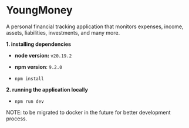 # YoungMoney

A personal financial tracking application that monitors expenses, income, assets, liabilities, investments, and many more.

**1. installing dependencies**

-   **node version:** `v20.19.2`
-   **npm version**: `9.2.0`

-   `npm install`

**2. running the application locally**

-   `npm run dev`

NOTE: to be migrated to docker in the future for better development process.
